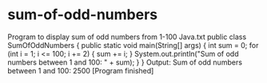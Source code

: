 # sum-of-odd-numbers
Program to display sum of odd numbers from 1-100 Java.txt
public class SumOfOddNumbers {
public static void main(String[] args) {
int sum = 0;
for (int i = 1; i <= 100; i += 2) {
sum += i;
}
System.out.println("Sum of odd numbers between 1 and 100: " + sum);
}
}
Output:
Sum of odd numbers between 1 and 100: 2500
[Program finished]
